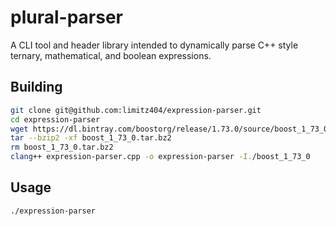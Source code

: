 # plural-parser
A CLI tool and header library intended to dynamically parse C++ style ternary, mathematical, and boolean expressions.

## Building

```sh
git clone git@github.com:limitz404/expression-parser.git
cd expression-parser
wget https://dl.bintray.com/boostorg/release/1.73.0/source/boost_1_73_0.tar.bz2
tar --bzip2 -xf boost_1_73_0.tar.bz2
rm boost_1_73_0.tar.bz2
clang++ expression-parser.cpp -o expression-parser -I./boost_1_73_0
```

## Usage

```sh
./expression-parser
```
